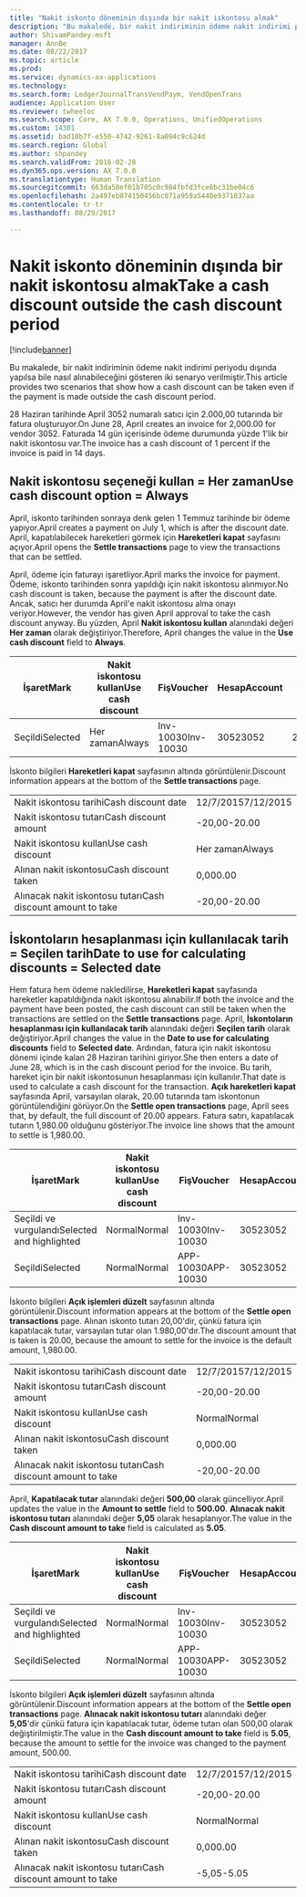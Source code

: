 ```yaml
---
title: "Nakit iskonto döneminin dışında bir nakit iskontosu almak"
description: "Bu makalede, bir nakit indiriminin ödeme nakit indirimi periyodu dışında yapılsa bile nasıl alınabileceğini gösteren iki senaryo verilmiştir."
author: ShivamPandey-msft
manager: AnnBe
ms.date: 08/22/2017
ms.topic: article
ms.prod: 
ms.service: dynamics-ax-applications
ms.technology: 
ms.search.form: LedgerJournalTransVendPaym, VendOpenTrans
audience: Application User
ms.reviewer: twheeloc
ms.search.scope: Core, AX 7.0.0, Operations, UnifiedOperations
ms.custom: 14301
ms.assetid: bad10b7f-e550-4742-9261-8a094c9c624d
ms.search.region: Global
ms.author: shpandey
ms.search.validFrom: 2016-02-28
ms.dyn365.ops.version: AX 7.0.0
ms.translationtype: Human Translation
ms.sourcegitcommit: 663da58ef01b705c0c984fbfd3fce8bc31be04c6
ms.openlocfilehash: 2a497eb874150456bc071a959a5440e9371837aa
ms.contentlocale: tr-tr
ms.lasthandoff: 08/29/2017

---
```


# <a name="take-a-cash-discount-outside-the-cash-discount-period"></a><span data-ttu-id="63031-103">Nakit iskonto döneminin dışında bir nakit iskontosu almak</span><span class="sxs-lookup"><span data-stu-id="63031-103">Take a cash discount outside the cash discount period</span></span>

[!include[banner](../includes/banner.md)]


<span data-ttu-id="63031-104">Bu makalede, bir nakit indiriminin ödeme nakit indirimi periyodu dışında yapılsa bile nasıl alınabileceğini gösteren iki senaryo verilmiştir.</span><span class="sxs-lookup"><span data-stu-id="63031-104">This article provides two scenarios that show how a cash discount can be taken even if the payment is made outside the cash discount period.</span></span>

<span data-ttu-id="63031-105">28 Haziran tarihinde April 3052 numaralı satıcı için 2.000,00 tutarında bir fatura oluşturuyor.</span><span class="sxs-lookup"><span data-stu-id="63031-105">On June 28, April creates an invoice for 2,000.00 for vendor 3052.</span></span> <span data-ttu-id="63031-106">Faturada 14 gün içerisinde ödeme durumunda yüzde 1'lik bir nakit iskontosu var.</span><span class="sxs-lookup"><span data-stu-id="63031-106">The invoice has a cash discount of 1 percent if the invoice is paid in 14 days.</span></span>

## <a name="use-cash-discount-option--always"></a><span data-ttu-id="63031-107">Nakit iskontosu seçeneği kullan = Her zaman</span><span class="sxs-lookup"><span data-stu-id="63031-107">Use cash discount option = Always</span></span>
<span data-ttu-id="63031-108">April, iskonto tarihinden sonraya denk gelen 1 Temmuz tarihinde bir ödeme yapıyor.</span><span class="sxs-lookup"><span data-stu-id="63031-108">April creates a payment on July 1, which is after the discount date.</span></span> <span data-ttu-id="63031-109">April, kapatılabilecek hareketleri görmek için **Hareketleri kapat** sayfasını açıyor.</span><span class="sxs-lookup"><span data-stu-id="63031-109">April opens the **Settle transactions** page to view the transactions that can be settled.</span></span> 

<span data-ttu-id="63031-110">April, ödeme için faturayı işaretliyor.</span><span class="sxs-lookup"><span data-stu-id="63031-110">April marks the invoice for payment.</span></span> <span data-ttu-id="63031-111">Ödeme, iskonto tarihinden sonra yapıldığı için nakit iskontosu alınmıyor.</span><span class="sxs-lookup"><span data-stu-id="63031-111">No cash discount is taken, because the payment is after the discount date.</span></span> <span data-ttu-id="63031-112">Ancak, satıcı her durumda April'e nakit iskontosu alma onayı veriyor.</span><span class="sxs-lookup"><span data-stu-id="63031-112">However, the vendor has given April approval to take the cash discount anyway.</span></span> <span data-ttu-id="63031-113">Bu yüzden, April **Nakit iskontosu kullan** alanındaki değeri **Her zaman** olarak değiştiriyor.</span><span class="sxs-lookup"><span data-stu-id="63031-113">Therefore, April changes the value in the **Use cash discount** field to **Always**.</span></span>

| <span data-ttu-id="63031-114">İşaret</span><span class="sxs-lookup"><span data-stu-id="63031-114">Mark</span></span>     | <span data-ttu-id="63031-115">Nakit iskontosu kullan</span><span class="sxs-lookup"><span data-stu-id="63031-115">Use cash discount</span></span> | <span data-ttu-id="63031-116">Fiş</span><span class="sxs-lookup"><span data-stu-id="63031-116">Voucher</span></span>   | <span data-ttu-id="63031-117">Hesap</span><span class="sxs-lookup"><span data-stu-id="63031-117">Account</span></span> | <span data-ttu-id="63031-118">Nakit iskontosu tarihi</span><span class="sxs-lookup"><span data-stu-id="63031-118">Cash discount date</span></span> | <span data-ttu-id="63031-119">Vade tarihi</span><span class="sxs-lookup"><span data-stu-id="63031-119">Due date</span></span>  | <span data-ttu-id="63031-120">Fatura</span><span class="sxs-lookup"><span data-stu-id="63031-120">Invoice</span></span> | <span data-ttu-id="63031-121">Hareket para birimi cinsinden tutar</span><span class="sxs-lookup"><span data-stu-id="63031-121">Amount in transaction currency</span></span> | <span data-ttu-id="63031-122">Para Birimi</span><span class="sxs-lookup"><span data-stu-id="63031-122">Currency</span></span> | <span data-ttu-id="63031-123">Kapatılacak tutar</span><span class="sxs-lookup"><span data-stu-id="63031-123">Amount to settle</span></span> |
|----------|-------------------|-----------|---------|--------------------|-----------|---------|--------------------------------|----------|------------------|
| <span data-ttu-id="63031-124">Seçildi</span><span class="sxs-lookup"><span data-stu-id="63031-124">Selected</span></span> | <span data-ttu-id="63031-125">Her zaman</span><span class="sxs-lookup"><span data-stu-id="63031-125">Always</span></span>            | <span data-ttu-id="63031-126">Inv-10030</span><span class="sxs-lookup"><span data-stu-id="63031-126">Inv-10030</span></span> | <span data-ttu-id="63031-127">3052</span><span class="sxs-lookup"><span data-stu-id="63031-127">3052</span></span>    | <span data-ttu-id="63031-128">28/6/2015</span><span class="sxs-lookup"><span data-stu-id="63031-128">6/28/2015</span></span>          | <span data-ttu-id="63031-129">12/7/2015</span><span class="sxs-lookup"><span data-stu-id="63031-129">7/12/2015</span></span> | <span data-ttu-id="63031-130">10030</span><span class="sxs-lookup"><span data-stu-id="63031-130">10030</span></span>   | <span data-ttu-id="63031-131">-2.000,00</span><span class="sxs-lookup"><span data-stu-id="63031-131">-2,000.00</span></span>                      | <span data-ttu-id="63031-132">ABD Doları</span><span class="sxs-lookup"><span data-stu-id="63031-132">USD</span></span>      | <span data-ttu-id="63031-133">-1.980,00</span><span class="sxs-lookup"><span data-stu-id="63031-133">-1,980.00</span></span>        |

<span data-ttu-id="63031-134">İskonto bilgileri **Hareketleri kapat** sayfasının altında görüntülenir.</span><span class="sxs-lookup"><span data-stu-id="63031-134">Discount information appears at the bottom of the **Settle transactions** page.</span></span>

|                              |           |
|------------------------------|-----------|
| <span data-ttu-id="63031-135">Nakit iskontosu tarihi</span><span class="sxs-lookup"><span data-stu-id="63031-135">Cash discount date</span></span>           | <span data-ttu-id="63031-136">12/7/2015</span><span class="sxs-lookup"><span data-stu-id="63031-136">7/12/2015</span></span> |
| <span data-ttu-id="63031-137">Nakit iskontosu tutarı</span><span class="sxs-lookup"><span data-stu-id="63031-137">Cash discount amount</span></span>         | <span data-ttu-id="63031-138">-20,00</span><span class="sxs-lookup"><span data-stu-id="63031-138">-20.00</span></span>    |
| <span data-ttu-id="63031-139">Nakit iskontosu kullan</span><span class="sxs-lookup"><span data-stu-id="63031-139">Use cash discount</span></span>            | <span data-ttu-id="63031-140">Her zaman</span><span class="sxs-lookup"><span data-stu-id="63031-140">Always</span></span>    |
| <span data-ttu-id="63031-141">Alınan nakit iskontosu</span><span class="sxs-lookup"><span data-stu-id="63031-141">Cash discount taken</span></span>          | <span data-ttu-id="63031-142">0,00</span><span class="sxs-lookup"><span data-stu-id="63031-142">0.00</span></span>      |
| <span data-ttu-id="63031-143">Alınacak nakit iskontosu tutarı</span><span class="sxs-lookup"><span data-stu-id="63031-143">Cash discount amount to take</span></span> | <span data-ttu-id="63031-144">-20,00</span><span class="sxs-lookup"><span data-stu-id="63031-144">-20.00</span></span>    |

## <a name="date-to-use-for-calculating-discounts--selected-date"></a><span data-ttu-id="63031-145">İskontoların hesaplanması için kullanılacak tarih = Seçilen tarih</span><span class="sxs-lookup"><span data-stu-id="63031-145">Date to use for calculating discounts = Selected date</span></span>
<span data-ttu-id="63031-146">Hem fatura hem ödeme nakledilirse, **Hareketleri kapat** sayfasında hareketler kapatıldığında nakit iskontosu alınabilir.</span><span class="sxs-lookup"><span data-stu-id="63031-146">If both the invoice and the payment have been posted, the cash discount can still be taken when the transactions are settled on the **Settle transactions** page.</span></span> <span data-ttu-id="63031-147">April, **İskontoların hesaplanması için kullanılacak tarih** alanındaki değeri **Seçilen tarih** olarak değiştiriyor.</span><span class="sxs-lookup"><span data-stu-id="63031-147">April changes the value in the **Date to use for calculating discounts** field to **Selected date**.</span></span> <span data-ttu-id="63031-148">Ardından, fatura için nakit iskontosu dönemi içinde kalan 28 Haziran tarihini giriyor.</span><span class="sxs-lookup"><span data-stu-id="63031-148">She then enters a date of June 28, which is in the cash discount period for the invoice.</span></span> <span data-ttu-id="63031-149">Bu tarih, hareket için bir nakit iskontosunun hesaplanması için kullanılır.</span><span class="sxs-lookup"><span data-stu-id="63031-149">That date is used to calculate a cash discount for the transaction.</span></span> <span data-ttu-id="63031-150">**Açık hareketleri kapat** sayfasında April, varsayılan olarak, 20.00 tutarında tam iskontonun görüntülendiğini görüyor.</span><span class="sxs-lookup"><span data-stu-id="63031-150">On the **Settle open transactions** page, April sees that, by default, the full discount of 20.00 appears.</span></span> <span data-ttu-id="63031-151">Fatura satırı, kapatılacak tutarın 1,980.00 olduğunu gösteriyor.</span><span class="sxs-lookup"><span data-stu-id="63031-151">The invoice line shows that the amount to settle is 1,980.00.</span></span>

| <span data-ttu-id="63031-152">İşaret</span><span class="sxs-lookup"><span data-stu-id="63031-152">Mark</span></span>                     | <span data-ttu-id="63031-153">Nakit iskontosu kullan</span><span class="sxs-lookup"><span data-stu-id="63031-153">Use cash discount</span></span> | <span data-ttu-id="63031-154">Fiş</span><span class="sxs-lookup"><span data-stu-id="63031-154">Voucher</span></span>   | <span data-ttu-id="63031-155">Hesap</span><span class="sxs-lookup"><span data-stu-id="63031-155">Account</span></span> | <span data-ttu-id="63031-156">Nakit iskontosu tarihi</span><span class="sxs-lookup"><span data-stu-id="63031-156">Cash discount date</span></span> | <span data-ttu-id="63031-157">Vade tarihi</span><span class="sxs-lookup"><span data-stu-id="63031-157">Due date</span></span>  | <span data-ttu-id="63031-158">Fatura</span><span class="sxs-lookup"><span data-stu-id="63031-158">Invoice</span></span> | <span data-ttu-id="63031-159">Hareket para birimi cinsinden tutar</span><span class="sxs-lookup"><span data-stu-id="63031-159">Amount in transaction currency</span></span> | <span data-ttu-id="63031-160">Para Birimi</span><span class="sxs-lookup"><span data-stu-id="63031-160">Currency</span></span> | <span data-ttu-id="63031-161">Kapatılacak tutar</span><span class="sxs-lookup"><span data-stu-id="63031-161">Amount to settle</span></span> |
|--------------------------|-------------------|-----------|---------|--------------------|-----------|---------|--------------------------------|----------|------------------|
| <span data-ttu-id="63031-162">Seçildi ve vurgulandı</span><span class="sxs-lookup"><span data-stu-id="63031-162">Selected and highlighted</span></span> | <span data-ttu-id="63031-163">Normal</span><span class="sxs-lookup"><span data-stu-id="63031-163">Normal</span></span>            | <span data-ttu-id="63031-164">Inv-10030</span><span class="sxs-lookup"><span data-stu-id="63031-164">Inv-10030</span></span> | <span data-ttu-id="63031-165">3052</span><span class="sxs-lookup"><span data-stu-id="63031-165">3052</span></span>    | <span data-ttu-id="63031-166">28/6/2015</span><span class="sxs-lookup"><span data-stu-id="63031-166">6/28/2015</span></span>          | <span data-ttu-id="63031-167">12/7/2015</span><span class="sxs-lookup"><span data-stu-id="63031-167">7/12/2015</span></span> | <span data-ttu-id="63031-168">10030</span><span class="sxs-lookup"><span data-stu-id="63031-168">10030</span></span>   | <span data-ttu-id="63031-169">-2.000,00</span><span class="sxs-lookup"><span data-stu-id="63031-169">-2,000.00</span></span>                      | <span data-ttu-id="63031-170">ABD Doları</span><span class="sxs-lookup"><span data-stu-id="63031-170">USD</span></span>      | <span data-ttu-id="63031-171">-1.980,00</span><span class="sxs-lookup"><span data-stu-id="63031-171">-1,980.00</span></span>        |
| <span data-ttu-id="63031-172">Seçildi</span><span class="sxs-lookup"><span data-stu-id="63031-172">Selected</span></span>                 | <span data-ttu-id="63031-173">Normal</span><span class="sxs-lookup"><span data-stu-id="63031-173">Normal</span></span>            | <span data-ttu-id="63031-174">APP-10030</span><span class="sxs-lookup"><span data-stu-id="63031-174">APP-10030</span></span> | <span data-ttu-id="63031-175">3052</span><span class="sxs-lookup"><span data-stu-id="63031-175">3052</span></span>    | <span data-ttu-id="63031-176">15/7/2015</span><span class="sxs-lookup"><span data-stu-id="63031-176">7/15/2015</span></span>          | <span data-ttu-id="63031-177">15/7/2015</span><span class="sxs-lookup"><span data-stu-id="63031-177">7/15/2015</span></span> |         | <span data-ttu-id="63031-178">500,00</span><span class="sxs-lookup"><span data-stu-id="63031-178">500.00</span></span>                         | <span data-ttu-id="63031-179">ABD Doları</span><span class="sxs-lookup"><span data-stu-id="63031-179">USD</span></span>      | <span data-ttu-id="63031-180">500,00</span><span class="sxs-lookup"><span data-stu-id="63031-180">500.00</span></span>           |

<span data-ttu-id="63031-181">İskonto bilgileri **Açık işlemleri düzelt** sayfasının altında görüntülenir.</span><span class="sxs-lookup"><span data-stu-id="63031-181">Discount information appears at the bottom of the **Settle open transactions** page.</span></span> <span data-ttu-id="63031-182">Alınan iskonto tutarı 20,00'dir, çünkü fatura için kapatılacak tutar, varsayılan tutar olan 1.980,00'dır.</span><span class="sxs-lookup"><span data-stu-id="63031-182">The discount amount that is taken is 20.00, because the amount to settle for the invoice is the default amount, 1,980.00.</span></span>

|                              |           |
|------------------------------|-----------|
| <span data-ttu-id="63031-183">Nakit iskontosu tarihi</span><span class="sxs-lookup"><span data-stu-id="63031-183">Cash discount date</span></span>           | <span data-ttu-id="63031-184">12/7/2015</span><span class="sxs-lookup"><span data-stu-id="63031-184">7/12/2015</span></span> |
| <span data-ttu-id="63031-185">Nakit iskontosu tutarı</span><span class="sxs-lookup"><span data-stu-id="63031-185">Cash discount amount</span></span>         | <span data-ttu-id="63031-186">-20,00</span><span class="sxs-lookup"><span data-stu-id="63031-186">-20.00</span></span>    |
| <span data-ttu-id="63031-187">Nakit iskontosu kullan</span><span class="sxs-lookup"><span data-stu-id="63031-187">Use cash discount</span></span>            | <span data-ttu-id="63031-188">Normal</span><span class="sxs-lookup"><span data-stu-id="63031-188">Normal</span></span>    |
| <span data-ttu-id="63031-189">Alınan nakit iskontosu</span><span class="sxs-lookup"><span data-stu-id="63031-189">Cash discount taken</span></span>          | <span data-ttu-id="63031-190">0,00</span><span class="sxs-lookup"><span data-stu-id="63031-190">0.00</span></span>      |
| <span data-ttu-id="63031-191">Alınacak nakit iskontosu tutarı</span><span class="sxs-lookup"><span data-stu-id="63031-191">Cash discount amount to take</span></span> | <span data-ttu-id="63031-192">-20,00</span><span class="sxs-lookup"><span data-stu-id="63031-192">-20.00</span></span>    |

<span data-ttu-id="63031-193">April, **Kapatılacak tutar** alanındaki değeri **500,00** olarak güncelliyor.</span><span class="sxs-lookup"><span data-stu-id="63031-193">April updates the value in the **Amount to settle** field to **500.00**.</span></span> <span data-ttu-id="63031-194">**Alınacak nakit iskontosu tutarı** alanındaki değer **5,05** olarak hesaplanıyor.</span><span class="sxs-lookup"><span data-stu-id="63031-194">The value in the **Cash discount amount to take** field is calculated as **5.05**.</span></span>

| <span data-ttu-id="63031-195">İşaret</span><span class="sxs-lookup"><span data-stu-id="63031-195">Mark</span></span>                     | <span data-ttu-id="63031-196">Nakit iskontosu kullan</span><span class="sxs-lookup"><span data-stu-id="63031-196">Use cash discount</span></span> | <span data-ttu-id="63031-197">Fiş</span><span class="sxs-lookup"><span data-stu-id="63031-197">Voucher</span></span>   | <span data-ttu-id="63031-198">Hesap</span><span class="sxs-lookup"><span data-stu-id="63031-198">Account</span></span> | <span data-ttu-id="63031-199">Tarih</span><span class="sxs-lookup"><span data-stu-id="63031-199">Date</span></span>      | <span data-ttu-id="63031-200">Vade tarihi</span><span class="sxs-lookup"><span data-stu-id="63031-200">Due date</span></span>  | <span data-ttu-id="63031-201">Fatura</span><span class="sxs-lookup"><span data-stu-id="63031-201">Invoice</span></span> | <span data-ttu-id="63031-202">Hareket para birimi cinsinden tutar</span><span class="sxs-lookup"><span data-stu-id="63031-202">Amount in transaction currency</span></span> | <span data-ttu-id="63031-203">Para Birimi</span><span class="sxs-lookup"><span data-stu-id="63031-203">Currency</span></span> | <span data-ttu-id="63031-204">Kapatılacak tutar</span><span class="sxs-lookup"><span data-stu-id="63031-204">Amount to settle</span></span> |
|--------------------------|-------------------|-----------|---------|-----------|-----------|---------|--------------------------------|----------|------------------|
| <span data-ttu-id="63031-205">Seçildi ve vurgulandı</span><span class="sxs-lookup"><span data-stu-id="63031-205">Selected and highlighted</span></span> | <span data-ttu-id="63031-206">Normal</span><span class="sxs-lookup"><span data-stu-id="63031-206">Normal</span></span>            | <span data-ttu-id="63031-207">Inv-10030</span><span class="sxs-lookup"><span data-stu-id="63031-207">Inv-10030</span></span> | <span data-ttu-id="63031-208">3052</span><span class="sxs-lookup"><span data-stu-id="63031-208">3052</span></span>    | <span data-ttu-id="63031-209">28/6/2015</span><span class="sxs-lookup"><span data-stu-id="63031-209">6/28/2015</span></span> | <span data-ttu-id="63031-210">12/7/2015</span><span class="sxs-lookup"><span data-stu-id="63031-210">7/12/2015</span></span> | <span data-ttu-id="63031-211">10030</span><span class="sxs-lookup"><span data-stu-id="63031-211">10030</span></span>   | <span data-ttu-id="63031-212">2.000,00</span><span class="sxs-lookup"><span data-stu-id="63031-212">2,000.00</span></span>                       | <span data-ttu-id="63031-213">ABD Doları</span><span class="sxs-lookup"><span data-stu-id="63031-213">USD</span></span>      | <span data-ttu-id="63031-214">-500,00</span><span class="sxs-lookup"><span data-stu-id="63031-214">-500.00</span></span>          |
| <span data-ttu-id="63031-215">Seçildi</span><span class="sxs-lookup"><span data-stu-id="63031-215">Selected</span></span>                 | <span data-ttu-id="63031-216">Normal</span><span class="sxs-lookup"><span data-stu-id="63031-216">Normal</span></span>            | <span data-ttu-id="63031-217">APP-10030</span><span class="sxs-lookup"><span data-stu-id="63031-217">APP-10030</span></span> | <span data-ttu-id="63031-218">3052</span><span class="sxs-lookup"><span data-stu-id="63031-218">3052</span></span>    | <span data-ttu-id="63031-219">15/7/2015</span><span class="sxs-lookup"><span data-stu-id="63031-219">7/15/2015</span></span> | <span data-ttu-id="63031-220">15/7/2015</span><span class="sxs-lookup"><span data-stu-id="63031-220">7/15/2015</span></span> |         | <span data-ttu-id="63031-221">500,00</span><span class="sxs-lookup"><span data-stu-id="63031-221">500.00</span></span>                         | <span data-ttu-id="63031-222">ABD Doları</span><span class="sxs-lookup"><span data-stu-id="63031-222">USD</span></span>      | <span data-ttu-id="63031-223">500,00</span><span class="sxs-lookup"><span data-stu-id="63031-223">500.00</span></span>           |

<span data-ttu-id="63031-224">İskonto bilgileri **Açık işlemleri düzelt** sayfasının altında görüntülenir.</span><span class="sxs-lookup"><span data-stu-id="63031-224">Discount information appears at the bottom of the **Settle open transactions** page.</span></span> <span data-ttu-id="63031-225">**Alınacak nakit iskontosu tutarı** alanındaki değer **5,05**'dir çünkü fatura için kapatılacak tutar, ödeme tutarı olan 500,00 olarak değiştirilmiştir.</span><span class="sxs-lookup"><span data-stu-id="63031-225">The value in the **Cash discount amount to take** field is **5.05**, because the amount to settle for the invoice was changed to the payment amount, 500.00.</span></span>

|                              |           |
|------------------------------|-----------|
| <span data-ttu-id="63031-226">Nakit iskontosu tarihi</span><span class="sxs-lookup"><span data-stu-id="63031-226">Cash discount date</span></span>           | <span data-ttu-id="63031-227">12/7/2015</span><span class="sxs-lookup"><span data-stu-id="63031-227">7/12/2015</span></span> |
| <span data-ttu-id="63031-228">Nakit iskontosu tutarı</span><span class="sxs-lookup"><span data-stu-id="63031-228">Cash discount amount</span></span>         | <span data-ttu-id="63031-229">-20,00</span><span class="sxs-lookup"><span data-stu-id="63031-229">-20.00</span></span>    |
| <span data-ttu-id="63031-230">Nakit iskontosu kullan</span><span class="sxs-lookup"><span data-stu-id="63031-230">Use cash discount</span></span>            | <span data-ttu-id="63031-231">Normal</span><span class="sxs-lookup"><span data-stu-id="63031-231">Normal</span></span>    |
| <span data-ttu-id="63031-232">Alınan nakit iskontosu</span><span class="sxs-lookup"><span data-stu-id="63031-232">Cash discount taken</span></span>          | <span data-ttu-id="63031-233">0,00</span><span class="sxs-lookup"><span data-stu-id="63031-233">0.00</span></span>      |
| <span data-ttu-id="63031-234">Alınacak nakit iskontosu tutarı</span><span class="sxs-lookup"><span data-stu-id="63031-234">Cash discount amount to take</span></span> | <span data-ttu-id="63031-235">-5,05</span><span class="sxs-lookup"><span data-stu-id="63031-235">-5.05</span></span>     |






